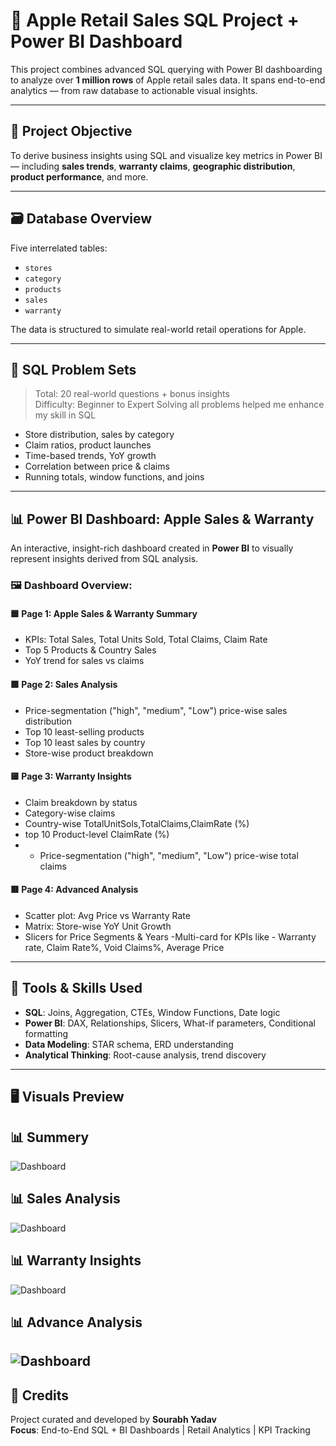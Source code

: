 # 🍏 Apple Retail Sales SQL Project + Power BI Dashboard

This project combines advanced SQL querying with Power BI dashboarding to analyze over **1 million rows** of Apple retail sales data. It spans end-to-end analytics — from raw database to actionable visual insights.

---

## 🧠 Project Objective

To derive business insights using SQL and visualize key metrics in Power BI — including **sales trends**, **warranty claims**, **geographic distribution**, **product performance**, and more.

---

## 🗃️ Database Overview

Five interrelated tables:

- `stores`  
- `category`  
- `products`  
- `sales`  
- `warranty`

The data is structured to simulate real-world retail operations for Apple.

---

## 🧪 SQL Problem Sets

> Total: 20 real-world questions + bonus insights  
> Difficulty: Beginner to Expert
> Solving all problems helped me enhance my skill in SQL

- Store distribution, sales by category
- Claim ratios, product launches
- Time-based trends, YoY growth
- Correlation between price & claims
- Running totals, window functions, and joins

---

## 📊 Power BI Dashboard: Apple Sales & Warranty

An interactive, insight-rich dashboard created in **Power BI** to visually represent insights derived from SQL analysis.

### 🖼️ Dashboard Overview:

#### 🟦 Page 1: Apple Sales & Warranty Summary
- KPIs: Total Sales, Total Units Sold, Total Claims, Claim Rate
- Top 5 Products & Country Sales
- YoY trend for sales vs claims

#### 🟩 Page 2: Sales Analysis
- Price-segmentation ("high", "medium", "Low") price-wise sales distribution
- Top 10 least-selling products
- Top 10 least sales by country
- Store-wise product breakdown

#### 🟨 Page 3: Warranty Insights
- Claim breakdown by status
- Category-wise claims
- Country-wise TotalUnitSols,TotalClaims,ClaimRate (%)
- top 10 Product-level ClaimRate (%)
- - Price-segmentation ("high", "medium", "Low") price-wise total claims

#### 🟥 Page 4: Advanced Analysis
- Scatter plot: Avg Price vs Warranty Rate
- Matrix: Store-wise YoY Unit Growth
- Slicers for Price Segments & Years
-Multi-card for KPIs like - Warranty rate, Claim Rate%, Void Claims%, Average Price

---

## 🔧 Tools & Skills Used

- **SQL**: Joins, Aggregation, CTEs, Window Functions, Date logic
- **Power BI**: DAX, Relationships, Slicers, What-if parameters, Conditional formatting
- **Data Modeling**: STAR schema, ERD understanding
- **Analytical Thinking**: Root-cause analysis, trend discovery

---

## 🖥️ Visuals Preview

## 📊 Summery

![Dashboard](https://github.com/sourabh0020/Apple-Retail-Sales-/blob/main/Snapshot%20of%20Summary.png)

## 📊 Sales Analysis

![Dashboard](https://github.com/sourabh0020/Apple-Retail-Sales-/blob/main/Snapshot%20of%20Sales%20Analysis.png)

## 📊 Warranty Insights

![Dashboard](https://github.com/sourabh0020/Apple-Retail-Sales-/blob/main/Snapshot%20of%20warranty%20Insights.png)

## 📊 Advance Analysis

![Dashboard](https://github.com/sourabh0020/Apple-Retail-Sales-/blob/main/Snapshot%20of%20Advance%20Analysis.png)
---

## 🙌 Credits

Project curated and developed by **Sourabh Yadav**  
**Focus**: End-to-End SQL + BI Dashboards | Retail Analytics | KPI Tracking
